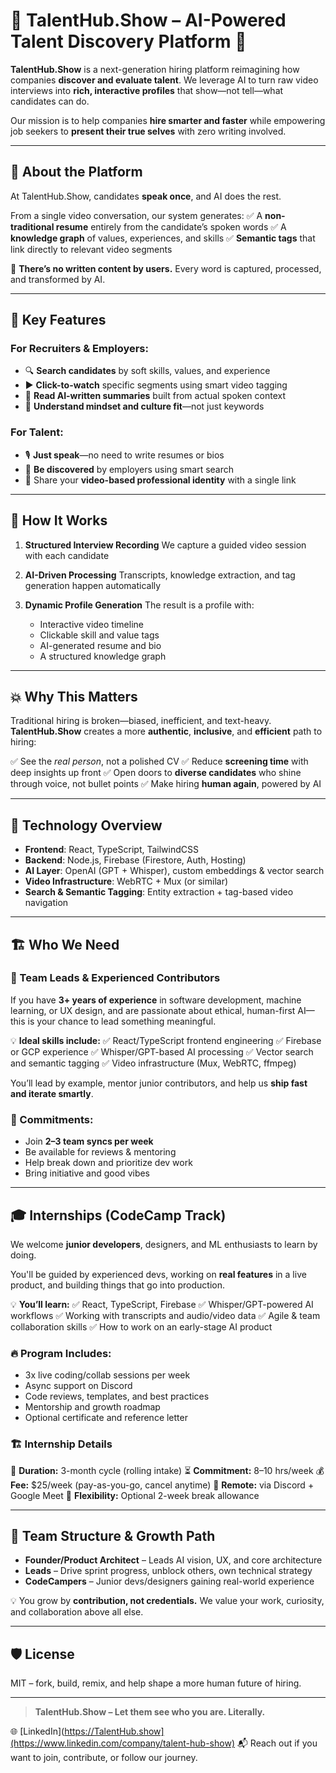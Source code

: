 # 🌟 TalentHub.Show – AI-Powered Talent Discovery Platform 🚀

**TalentHub.Show** is a next-generation hiring platform reimagining how companies **discover and evaluate talent**. We leverage AI to turn raw video interviews into **rich, interactive profiles** that show—not tell—what candidates can do.

Our mission is to help companies **hire smarter and faster** while empowering job seekers to **present their true selves** with zero writing involved.

---

## 🎯 About the Platform

At TalentHub.Show, candidates **speak once**, and AI does the rest.

From a single video conversation, our system generates:
✅ A **non-traditional resume** entirely from the candidate’s spoken words
✅ A **knowledge graph** of values, experiences, and skills
✅ **Semantic tags** that link directly to relevant video segments

🧠 **There’s no written content by users.** Every word is captured, processed, and transformed by AI.

---

## 🎥 Key Features

### For Recruiters & Employers:

* 🔍 **Search candidates** by soft skills, values, and experience
* ▶️ **Click-to-watch** specific segments using smart video tagging
* 📄 **Read AI-written summaries** built from actual spoken context
* 🤝 **Understand mindset and culture fit**—not just keywords

### For Talent:

* 🎙️ **Just speak**—no need to write resumes or bios
* 🌟 **Be discovered** by employers using smart search
* 🔗 Share your **video-based professional identity** with a single link

---

## 🔧 How It Works

1. **Structured Interview Recording**
   We capture a guided video session with each candidate
2. **AI-Driven Processing**
   Transcripts, knowledge extraction, and tag generation happen automatically
3. **Dynamic Profile Generation**
   The result is a profile with:

   * Interactive video timeline
   * Clickable skill and value tags
   * AI-generated resume and bio
   * A structured knowledge graph

---

## 💥 Why This Matters

Traditional hiring is broken—biased, inefficient, and text-heavy.
**TalentHub.Show** creates a more **authentic**, **inclusive**, and **efficient** path to hiring:

✅ See the *real person*, not a polished CV
✅ Reduce **screening time** with deep insights up front
✅ Open doors to **diverse candidates** who shine through voice, not bullet points
✅ Make hiring **human again**, powered by AI

---

## 🧪 Technology Overview

* **Frontend**: React, TypeScript, TailwindCSS
* **Backend**: Node.js, Firebase (Firestore, Auth, Hosting)
* **AI Layer**: OpenAI (GPT + Whisper), custom embeddings & vector search
* **Video Infrastructure**: WebRTC + Mux (or similar)
* **Search & Semantic Tagging**: Entity extraction + tag-based video navigation

---

## 🏗 Who We Need

### 🚀 Team Leads & Experienced Contributors

If you have **3+ years of experience** in software development, machine learning, or UX design, and are passionate about ethical, human-first AI—this is your chance to lead something meaningful.

💡 **Ideal skills include:**
✅ React/TypeScript frontend engineering
✅ Firebase or GCP experience
✅ Whisper/GPT-based AI processing
✅ Vector search and semantic tagging
✅ Video infrastructure (Mux, WebRTC, ffmpeg)

You’ll lead by example, mentor junior contributors, and help us **ship fast and iterate smartly**.

### 📌 Commitments:

* Join **2–3 team syncs per week**
* Be available for reviews & mentoring
* Help break down and prioritize dev work
* Bring initiative and good vibes

---

## 🎓 Internships (CodeCamp Track)

We welcome **junior developers**, designers, and ML enthusiasts to learn by doing.

You'll be guided by experienced devs, working on **real features** in a live product, and building things that go into production.

💡 **You’ll learn:**
✅ React, TypeScript, Firebase
✅ Whisper/GPT-powered AI workflows
✅ Working with transcripts and audio/video data
✅ Agile & team collaboration skills
✅ How to work on an early-stage AI product

### 🔥 Program Includes:

* 3x live coding/collab sessions per week
* Async support on Discord
* Code reviews, templates, and best practices
* Mentorship and growth roadmap
* Optional certificate and reference letter

### 🏗️ Internship Details

📅 **Duration:** 3-month cycle (rolling intake)
⏳ **Commitment:** 8–10 hrs/week
💰 **Fee:** \$25/week (pay-as-you-go, cancel anytime)
📍 **Remote:** via Discord + Google Meet
🎯 **Flexibility:** Optional 2-week break allowance

---

## 🌱 Team Structure & Growth Path

* **Founder/Product Architect** – Leads AI vision, UX, and core architecture
* **Leads** – Drive sprint progress, unblock others, own technical strategy
* **CodeCampers** – Junior devs/designers gaining real-world experience

💡 You grow by **contribution, not credentials.**
We value your work, curiosity, and collaboration above all else.

---

## 🛡 License

MIT – fork, build, remix, and help shape a more human future of hiring.

---

> **TalentHub.Show – Let them see who you are. Literally.**

🌐 [LinkedIn](https://TalentHub.show](https://www.linkedin.com/company/talent-hub-show)
📬 Reach out if you want to join, contribute, or follow our journey.
